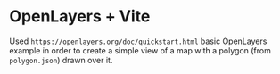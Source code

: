 # OpenLayers + Vite

Used `https://openlayers.org/doc/quickstart.html` basic OpenLayers example in order to create a simple view of a map with a polygon (from `polygon.json`) drawn over it.